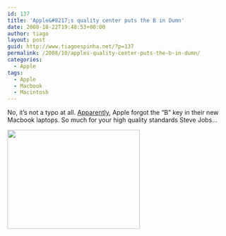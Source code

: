 ```yaml
---
id: 137
title: 'Apple&#8217;s quality center puts the B in Dumn'
date: 2008-10-22T19:48:53+00:00
author: tiago
layout: post
guid: http://www.tiagoespinha.net/?p=137
permalink: /2008/10/apples-quality-center-puts-the-b-in-dumn/
categories:
  - Apple
tags:
  - Apple
  - Macbook
  - Macintosh
---
```

No, it&#8217;s not a typo at all. <a href="http://www.engadget.com/2008/10/20/apples-new-macbook-is-mm-mm-goo/" target="_blank">Apparently</a>, Apple forgot the &#8220;B&#8221; key in their new Macbook laptops. So much for your high quality standards Steve Jobs&#8230;

<a href="http://www.tiagoespinha.net/wp-content/uploads/2008/10/vogelzang-newmac-3574.jpg" rel="lightbox[137]" title="vogelzang-newmac-3574"><img class="alignnone size-medium wp-image-139" title="vogelzang-newmac-3574" src="http://www.tiagoespinha.net/wp-content/uploads/2008/10/vogelzang-newmac-3574-300x225.jpg" alt="" width="300" height="225" srcset="https://www.tiagoespinha.net/wp-content/uploads/2008/10/vogelzang-newmac-3574-300x225.jpg 300w, https://www.tiagoespinha.net/wp-content/uploads/2008/10/vogelzang-newmac-3574.jpg 600w" sizes="(max-width: 300px) 100vw, 300px" /></a>